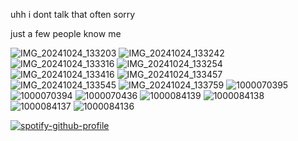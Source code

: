 
uhh i dont talk that often sorry

just a few people know me

![IMG_20241024_133203](https://github.com/user-attachments/assets/f6ca2644-8930-484e-94cc-7c6153e0c4e1)
![IMG_20241024_133242](https://github.com/user-attachments/assets/f5894e10-a2c9-4396-8bd0-2719aef6b9d0)
![IMG_20241024_133316](https://github.com/user-attachments/assets/12281c78-63af-434e-a06d-a819986bd6a2)
![IMG_20241024_133254](https://github.com/user-attachments/assets/b4586550-f4e0-46fd-a22b-9f1d68f2fc08)
![IMG_20241024_133416](https://github.com/user-attachments/assets/d47070c1-80a9-46ca-8d5c-4af764b288dc)
![IMG_20241024_133457](https://github.com/user-attachments/assets/e69bd960-5552-4af0-9d2c-7d371aa6d0c4)
![IMG_20241024_133545](https://github.com/user-attachments/assets/d55f07fe-e35d-4275-a698-a30ed93a4fe6)
![IMG_20241024_133759](https://github.com/user-attachments/assets/735ad7f4-78aa-4e1c-83f6-39811722ac9b)
![1000070395](https://github.com/user-attachments/assets/a1b1786c-541c-4941-97d3-efaa29ca2e29)
![1000070394](https://github.com/user-attachments/assets/60515a60-c4b9-4786-b3c8-574bda5d320d)
![1000070436](https://github.com/user-attachments/assets/13a80139-84c0-4174-b2fe-2235935dd17d)
![1000084139](https://github.com/user-attachments/assets/18b98577-246c-41e5-92a6-40524c648bc5)
![1000084138](https://github.com/user-attachments/assets/3f33f635-8047-4469-8ce1-59eae4cefb21)
![1000084137](https://github.com/user-attachments/assets/1b23dd74-7963-4b5b-b308-96efa0806cba)
![1000084136](https://github.com/user-attachments/assets/054863fd-b7b8-4ecd-b679-dad771bc6420)

[![spotify-github-profile](https://spotify-github-profile.kittinanx.com/api/view?uid=6zrr4253mpkuc8pzh69ezkhjl&cover_image=false&theme=default&show_offline=true&background_color=121212&interchange=false&bar_color_cover=true)](https://github.com/kittinan/spotify-github-profile)
